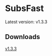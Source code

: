 # SubsFast

Latest version: v1.3.3

## Downloads

[v1.3.3](https://github.com/admin0015/subsfast-install/releases/tag/v1.3.3)
